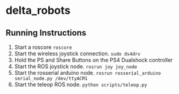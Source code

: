 # delta_robots

## Running Instructions
1. Start a roscore
`
roscore
`
2. Start the wireless joystick connection.
`
sudo ds4drv
`
3. Hold the PS and Share Buttons on the PS4 Dualshock controller
4. Start the ROS joystick node.
`
rosrun joy joy_node
`
5. Start the rosserial arduino node.
`
rosrun rosserial_arduino serial_node.py /dev/ttyACM1
`
6. Start the teleop ROS node.
`
python scripts/teleop.py
`